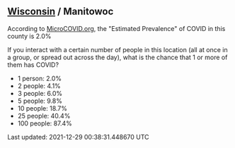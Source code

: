 
## [Wisconsin](/united-states/wisconsin) / Manitowoc

According to [MicroCOVID.org](http://microcovid.org),
the "Estimated Prevalence" of COVID in this county is 2.0%

If you interact with a certain number of people in this location
(all at once in a group, or spread out across the day), what is the chance that
1 or more of them has COVID?

- 1 person: 2.0%
- 2 people: 4.1%
- 3 people: 6.0%
- 5 people: 9.8%
- 10 people: 18.7%
- 25 people: 40.4%
- 100 people: 87.4%

Last updated: 2021-12-29 00:38:31.448670 UTC
